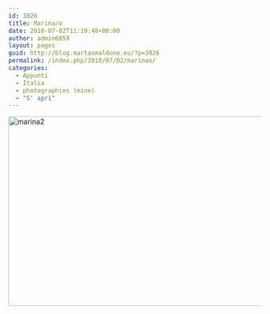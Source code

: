 ```yaml
---
id: 3826
title: Marina/o
date: 2010-07-02T11:19:48+00:00
author: admin6059
layout: pages
guid: http://blog.martasmaldone.eu/?p=3826
permalink: /index.php/2010/07/02/marinao/
categories:
  - Appunti
  - Italia
  - photographies (mine)
  - "S' aprì"
---
```

<img class="aligncenter size-full wp-image-3824" src="http://blog.martasmaldone.eu/wp-content/uploads/2015/12/marina2.jpg" alt="marina2" width="600" height="378" srcset="http://blog.martasmaldone.eu/wp-content/uploads/2015/12/marina2.jpg 600w, http://blog.martasmaldone.eu/wp-content/uploads/2015/12/marina2-300x189.jpg 300w" sizes="(max-width: 600px) 100vw, 600px" />